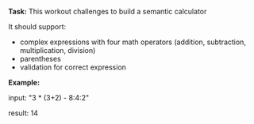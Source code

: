 **Task:** This workout challenges to build a semantic calculator

It should support:
- complex expressions with four math operators (addition, subtraction, multiplication, division)
- parentheses
- validation for correct expression  

**Example:** 

input: "3 * (3+2) - 8:4:2"

result: 14

